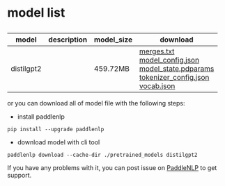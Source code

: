 #  model list

##  

| model  | description | model_size  | download         |
| --- | --- | --- | --- |
|distilgpt2|  | 459.72MB | [merges.txt](https://bj.bcebos.com/paddlenlp/models/community/distilgpt2/merges.txt)<br>[model_config.json](https://bj.bcebos.com/paddlenlp/models/community/distilgpt2/model_config.json)<br>[model_state.pdparams](https://bj.bcebos.com/paddlenlp/models/community/distilgpt2/model_state.pdparams)<br>[tokenizer_config.json](https://bj.bcebos.com/paddlenlp/models/community/distilgpt2/tokenizer_config.json)<br>[vocab.json](https://bj.bcebos.com/paddlenlp/models/community/distilgpt2/vocab.json) |

or you can download all of model file with the following steps:

* install paddlenlp

```shell
pip install --upgrade paddlenlp
```

* download model with cli tool

```shell
paddlenlp download --cache-dir ./pretrained_models distilgpt2
```

If you have any problems with it, you can post issue on [PaddleNLP](https://github.com/PaddlePaddle/PaddleNLP) to get support.
